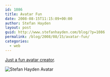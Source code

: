 ```yaml
---
id: 1086
title: Avatar Fun
date: 2008-08-15T11:15:09+00:00
author: Stefan Hayden
layout: post
guid: http://www.stefanhayden.com/blog/?p=1086
permalink: /blog/2008/08/15/avatar-fun/
categories:
  - web
---
```

<a href="http://www.faceyourmanga.com">Just a fun avatar creator</a>.

<img src="http://farm4.static.flickr.com/3047/2765021695_368bff8165_o.jpg" alt="Stefan Hayden Avatar" />